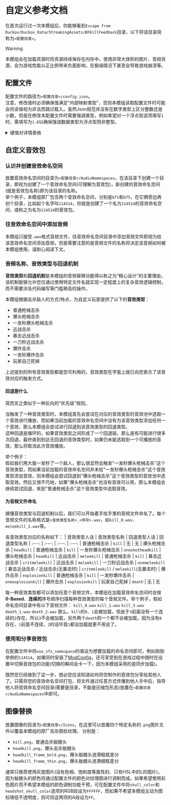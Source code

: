 # 自定义参考文档
在首次运行过一次本模组后，你能够看到`Escape from Duckov/Duckov_Data/StreamingAssets/BFKillFeedback`目录，以下将该目录简称为`<配置目录>`。

> [!WARNING]
> 本模组会在加载资源时将资源持续保存在内存中，使用非常大体积的图片、音频资源，会为游戏性能以正比例带来负面影响，在极端情况下甚至会导致游戏崩溃等。

## 配置文件
配置文件的路径为`<配置目录>/config.json`。  
注意，修改值时必须确保值满足"内部映射类型"，否则本模组读取配置文件时可能会将该值视为非法而跳过载入。虽然Json规范并没有在数字类型上区分整数还是小数，但是在修改本配置文件时需要强调类型，例如希望对一个浮点型选项填写`1`时，需填写为`1.0`以确保强调数据类型为浮点型而非整型。
<details>

<summary>键值对详情表格</summary>

| 键名 | 详细描述 | 类型(内部映射类型) | 默认值 | 是否在ModConfig可用
| :--- | :--- | :---: | :---: | :---:
| `use_sfx_namespace` | 使用的音效命名空间，设定本模组加载的音效包的名称(关于音效包的更多详情请见下方的"自定义音效包"章节) | 字符串(`String`) | `"bf5"` | 是✅
| `volume` | 击杀音效音量，可填写一个`0.0`到`1.0`的浮点数 | 浮点型(`Float`) | `0.6` | 是✅
| `max_skull_count` | 最大骷髅头数，允许HUD上同时存在的骷髅头数量，当HUD上已达到该数量个骷髅头时仍然需要创建新骷髅头时，最旧的骷髅头将立即开始淡出，以压制HUD上同时存在的骷髅头数量 | 整型(`Integer`) | `10` | 否❌
| `enforce_max_skull_count` | 强制最大骷髅头数，允许HUD上同时存在的骷髅头数量的强制上限，当HUD上已达到该数量个骷髅头时将禁止新骷髅头的创建，以强制限制HUD上同时存在的骷髅头数量 | 整型(`Integer`) | `25` | 否❌
| `disable_icon` | 禁用图标，可填写`true`或`false`，为`true`时将不显示骷髅头 | 布尔型(`Boolean`) | `false` | 是✅
| `skull_fadein_seconds` | 骷髅头淡入时间(单位为秒)，设定骷髅头从被创建到完成淡入动画过程所需的秒数 | 浮点型(`Float`) | `0.4` | 否❌
| `skull_stay_seconds` | 骷髅头停留时间(单位为秒)，设定骷髅头从完成淡入动画到开始淡出动画过程所需等待的秒数 | 浮点型(`Float`) | `5.0` | 否❌
| `skull_fadeout_seconds` | 骷髅头淡出时间(单位为秒)，设定骷髅头从开始淡出动画到完成淡出动画过程所需的秒数 | 浮点型(`Float`) | `0.3` | 否❌
| `skull_spacing` | 骷髅头间距乘数(基于骷髅头图标宽度)，影响骷髅头向两侧周围推斥的间距空间的宽度，每两个停留状态的骷髅头的间距为`2 * skull_spacing * <骷髅头图标宽度>` | 浮点型(`Float`) | `0.125` | 否❌
| `skull_color` | 普通击杀骷髅头颜色，使用一个长度为8的字符串以十六进制RGBA的形式表示一个含透明度的颜色，该颜色将用于调制普通骷髅头纹理(`kill.png`) | 字符串(`String`) | `"FFFFFFD9"` | 否❌
| `headshot_skull_color` | 爆头击杀骷髅头颜色，使用一个长度为8的字符串以十六进制RGBA的形式表示一个含透明度的颜色，该颜色将用于调制爆头骷髅头纹理(`headkill.png`)和涟漪圆环纹理(`headkill_frame_bold.png`和`headkill_frame_thin.png`) | 字符串(`String`) | `"FF8C00D9"` | 否❌
| `headshot_ring_init_size_rate` | 爆头击杀涟漪圆环起始尺寸比率，影响的效果为涟漪圆环纹理(`headkill_frame_bold.png`和`headkill_frame_thin.png`)的本地缩放为`headshot_ring_init_size_rate + Clamp((skull_age - skull_fadein_seconds) / headshot_ring_stay_seconds, 0f, 1f) * (headshot_ring_max_size_rate - headshot_ring_init_size_rate)`。需要注意的是骷髅头在淡入动画阶段涟漪圆环纹理的本地缩放始终为零向量 | 浮点型(`Float`) | `0.75` | 否❌
| `headshot_ring_max_size_rate` | 爆头击杀涟漪圆环最大尺寸比率，影响的效果为涟漪圆环纹理(`headkill_frame_bold.png`和`headkill_frame_thin.png`)的本地缩放为`headshot_ring_init_size_rate + Clamp((skull_age - skull_fadein_seconds) / headshot_ring_stay_seconds, 0f, 1f) * (headshot_ring_max_size_rate - headshot_ring_init_size_rate)` | 浮点型(`Float`) | `6.0` | 否❌
| `headshot_ring_bold_alpha_decrease` | 爆头击杀涟漪的粗差分纹理的不透明度减值，影响的效果为涟漪粗差分纹理(`headkill_frame_bold.png`)的不透明度为`Clamp(headshot_skull_color.alpha * (1f - Clamp((skull_age - skull_fadein_seconds) / headshot_ring_stay_seconds, 0f, 1f)) - headshot_ring_bold_alpha_decrease, 0f, 1f)` | 浮点型(`Float`) | `0.4` | 否❌
| `headshot_ring_stay_seconds` | 爆头击杀涟漪的存在持续时间，影响涟漪圆环纹理从起始尺寸过渡到最大尺寸所需的时间，也就是本值越小涟漪动画速度越快 | 浮点型(`Float`) | `1.0` | 否❌
| `position_offset_x` | 本模组HUD整体在画面上的水平位置偏移乘数(基于窗口水平分辨率)，为`1.0`时HUD将向右偏移半个窗口，反之 | 浮点型(`Float`) | `0.0` | 是✅
| `position_offset_y` | 本模组HUD整体在画面上的垂直位置偏移乘数(基于窗口垂直分辨率)，为`1.0`时HUD将向上偏移半个窗口，反之 | 浮点型(`Float`) | `-0.6` | 是✅
| `scale` | 本模组HUD整体的缩放率 | 浮点型(`Float`) | `0.6` | 是✅
| `addition_scale` | 增量缩放，一种用于特殊用途的缩放功能，可填写`true`或`false`，为`true`时使本模组HUD在分辨率越高的屏幕上越小，反之 | 布尔型(`Boolean`) | `false` | 是✅
| `skull_scale_on_drop` | 骷髅头在创建时的缩放倍率，影响骷髅头纹理(`kill.png`和`headkill.png`)，影响的效果为骷髅头纹理在淡入动画阶段的本地缩放为`skull_scale_on_drop / Clamp(Clamp(skull_age / skull_fadein_seconds, 0f, 1f) * skull_scale_on_drop, 1f, skull_scale_on_drop)` | 浮点型(`Float`) | `2.0` | 否❌
| `disable_text` | 禁用击杀文本，可填写`true`或`false`，为`true`时不显示击杀文本 | 布尔型(`Boolean`) | `false` | 否❌
| `text_template` | 击杀文本格式化模板，用于设定击杀文本的显示格式，包含5个格式化参数，每个格式化参数使用`{x}`代表，其中`x`为该格式化参数的0-based索引数。格式化参数分别为：被击杀敌人的显示名称(文本)，该种敌人在当次探索被击杀的计数(数字)，玩家使用的武器(文本)，玩家与被击杀敌人的距离(数字)，玩家击杀该敌人所收获的经验值(数字) | 字符串(`String`) | `"{0}#{1}[{2}]{3}m +{4}"` | 否❌
| `text_color` | 击杀文本颜色，使用一个长度为8的字符串以十六进制RGBA的形式表示一个含透明度的颜色 | 字符串(`String`) | `"FFFFFFD9"` | 否❌
| `text_position_offset_x` | 击杀文本的水平位置偏移乘数(基于窗口水平分辨率)，原点为整体的水平位置，为`1.0`时将向右偏移半个窗口，反之 | 浮点型(`Float`) | `0.0` | 否❌
| `text_position_offset_y` | 击杀文本的垂直位置偏移乘数(基于窗口垂直分辨率)，原点为整体的垂直位置，为`1.0`时将向上偏移半个窗口，反之 | 浮点型(`Float`) | `-0.175` | 否❌
| `text_scale` | 击杀文本缩放率，基于整体缩放率 | 浮点型(`Float`) | `1.0` | 否❌
| `text_stay_seconds` | 每条击杀文本的停留时间(单位为秒) | 浮点型(`Float`) | `2.0` | 否❌
| `text_memory_length` | 排队待显示的击杀文本存储条数上限，超出此数时不会记录新的击杀文本 | 整型(`Integer`) | `30` | 否❌
| `text_fade_seconds` | 击杀文本的淡入或淡出动画时间(单位为秒) | 浮点型(`Float`) | `0.25` | 否❌
| `disable_score` | 禁用分数显示，可填写`true`或`false`，为`true`时不显示分数 | 布尔型(`Boolean`) | `false` | 否❌
| `score_color` | 分数文本颜色，使用一个长度为8的字符串以十六进制RGBA的形式表示一个含透明度的颜色 | 字符串(`String`) | `"FFFFFFD9"` | 否❌
| `score_text_position_offset_x` | 分数文本的水平位置偏移乘数(基于窗口水平分辨率)，原点为整体的水平位置，为`1.0`时将向右偏移半个窗口，反之 | 浮点型(`Float`) | `0.0` | 否❌
| `score_text_position_offset_y` | 分数文本的垂直位置偏移乘数(基于窗口垂直分辨率)，原点为整体的垂直位置，为`1.0`时将向上偏移半个窗口，反之 | 浮点型(`Float`) | `-0.3` | 否❌
| `score_scale` | 分数文本缩放率，基于整体缩放率 | 浮点型(`Float`) | `2.5` | 否❌
| `score_text_number_increase_per_second` | 分数数字增加速度(单位为秒)，此数字越高，分数数字提升速度越快，分数数字在提升过程中不会开始进行停留时间计时，因此调整此数值也能变相地延长或缩短单次连杀分数持续时间 | 整型(`Integer`) | `200` | 否❌
| `score_text_stay_seconds` | 分数文本持续时间(单位为秒)，从分数数字达到当前取得的分数开始计时，计时达到后分数文本开始隐去，当分数文本完全隐去后，下次亮起时分数数字会重置为0 | 浮点型(`Float`) | `7.0` | 否❌
| `hide_reload_progress_bar` | 隐藏换弹进度条，可填写`true`或`false`，为`true`时将隐藏HUD下方的换弹进度条(不影响其他动作的进度条，如吃喝、治疗等) | 布尔型(`Boolean`) | `true` | 是✅
| `disable_vanilla_kill_feedback_sound` | 禁用原版击杀音效，可填写`true`或`false`，为`true`时将拦截原版的击杀反馈音效 | 布尔型(`Boolean`) | `false` | 否❌

</details>

## 自定义音效包

### 认识并创建音效命名空间
放置音效命名空间的目录为`<配置目录>/AudioNamespaces`，在该目录下创建一个目录，即视为创建了一个音效命名空间(可理解为音效包)，新创建的音效命名空间(就是音效包名称)即为该目录的名称。  
举个例子，本模组原厂包含两个音效命名空间，分别是`bf1`和`bf5`，在它俩旁边再创个目录，比如起个名字叫`114514`，你就是创建了一个名为`114514`的音效命名空间，或称之为名为`114514`的音效包。

### 往音效命名空间中添加音频
本模组只接受`.wav`格式音频文件，往音效命名空间目录中添加音频文件即视为给该音效命名空间添加音频，但是需要注意的是音频文件的名称将决定该音频如何被本模组使用，请耐心阅读下文。

### 音频名称、音效类型与回退机制
**音效类型**和**回退机制**是本模组的音频替换功能得以称之为"精心设计"的主要理由，该机制能够允许您仅通过使用特定文件名就实现一定程度上的复杂音效逻辑控制，而不需要涉及代码编写等门槛稍高的操作。  

本模组根据击杀敌人的方式/特点，为自定义玩家提供了以下的**音效类型**：
- 普通枪械击杀
- 爆头枪械击杀
- 一发秒爆头枪械击杀
- 近战击杀
- 暴击近战击杀
- 一刀秒近战击杀
- 爆炸击杀
- 一发秒爆炸击杀
- 玩家自己死掉

上述提到的所有音效类型都是您可利用的，音效类型在字面上就已向您表示了该音效对应的触发方式。

#### 回退是什么

简而言之类似于一种反向的"优先级"规则。

当触发了一种音效类型时，本模组首先会尝试在对应的音效类型的音效池中选取一个音效进行播放，而如果当前加载的音效命名空间中没有为该音效类型添加任何一个音效，那么本模组会尝试进行回退到该音效类型的回退类型。  
这种回退是循环的，如果音效类型之间形成了一个回退链，那么是有可能进行很多次回退，最终直到到达无回退的音效类型时，如果仍未能选取到一个可播放的音效，那么将取消此次音效播放。  

举个例子：  
假如我们用大狙一发秒了一个敌人，那么很显然会触发"一发秒爆头枪械击杀"这个音效类型，而如果当前加载的音效命名空间并未给"一发秒爆头枪械击杀"这个音效类型添加音效，则本模组会尝试回退到"爆头枪械击杀"这个音效类型的音效池中选取音效。然后又很不巧地，如果"爆头枪械击杀"也没有音效可以用，那么本模组会继续尝试回退，来到"普通枪械击杀"这个音效类型中选取音效。

#### 为音频文件命名

搞懂音效类型与回退机制以后，我们可以开始着手给手里的音频文件命名了。每个音频文件的名称格式是`<音效类型名称>_<序号>.wav`，如`kill_0.wav`、`meleekill_2.wav`等。

各音效类型对应的名称如下：
| 音效类型人话 | 音效类型名称 | 回退类型人话 | 回退类型名称
| :---: | :---: | :---: | :---:
| 普通枪械击杀 | `kill` | 无 | 无
| 爆头枪械击杀 | `headkill` | 普通枪械击杀 | `kill`
| 一发秒爆头枪械击杀 | `oneshotheadkill` | 爆头枪械击杀 | `headkill`
| 近战击杀 | `meleekill` | 普通枪械击杀 | `kill`
| 暴击近战击杀 | `critmeleekill` | 近战击杀 | `meleekill`
| 一刀秒近战击杀 | `onemeleekill` | 暴击近战击杀 / 近战击杀(无暴击时) | `critmeleekill` / `meleekill`(无暴击时)
| 爆炸击杀 | `explosionkill` | 普通枪械击杀 | `kill`
| 一发秒爆炸击杀 | `oneexplosionkill` | 爆炸击杀 | `explosionkill`
| 玩家自己死掉 | `death` | 无 | 无

每一种音效类型都可以添加任意个音频文件，本模组在加载音效命名空间时会按**0-Based**、**连续的**序号顺序扫描每种音效类型的每个音频文件。举个例子，假如命名空间目录中有以下音频文件：
`kill_0.wav`
`kill_1.wav`
`kill_3.wav`
`death_1.wav`
`death_2.wav`
那么，`kill`的`0`、`1`会被加载，但由于`3`前面没有一个连续的`2`存在，所以`3`不会被加载，另外两个`death`则一个都不会被加载，因为没有`0`存在，`1`前面不连续，`2`的话毕竟`1`都没加载就更不用说了。

### 使用和分享音效包

在配置文件中将`use_sfx_namespace`的值设为想要加载的命名空间即可，例如刚刚举例的`114514`。如果同时安装了[ModConfig](https://steamcommunity.com/sharedfiles/filedetails/?id=3590674339)，还可享受到在游戏过程中随时在设置中切换音效包的功能(切换的瞬间会卡一下，因为本模组采用的是同步加载)。

既然您已经做到了这一步，想必您应该知道如何将您制作的音效包分享给其他人了。只需将您的音效命名空间打包，将文件通过任意方式传播到他人手中后，指导他人将音效命名空间目录(需要是目录，不能是压缩包形态)放置在`<配置目录>/AudioNamespaces`中即可。

## 图像替换

放置图像的目录为`<配置目录>/Icons`，在这里可以放置四个特定名称的`.png`图片文件以覆盖本模组的原厂击杀图标纹理。
分别是：
- `kill.png`，普通击杀骷髅头
- `headkill.png`，爆头击杀骷髅头
- `headkill_frame_bold.png`，爆头骷髅头涟漪粗框差分
- `headkill_frame_thin.png`，爆头骷髅头涟漪细框差分

通常只推荐使用灰度图片(没有色相、饱和度等属性的、只有HSL中的L的图片)，因为骷髅头的颜色将通过配置文件的颜色对纹理图进行调制而成。如果希望使用彩色图片而不希望本模组的颜色调制功能干预，可在配置文件中将`skull_color`和`headshot_skull_color`选项的RGB段设为`FFFFFF`，而如果不希望本模组主动为图标降低不透明度，则可将这两项的A段设为`FF`。